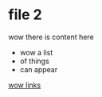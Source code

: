 # file 2


wow there is content here

- wow a list
- of things
- can appear

[wow links](/README.md)

